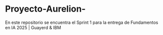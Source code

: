 # Proyecto-Aurelion-
En este repositorio se encuentra el Sprint 1 para la entrega de Fundamentos en IA 2025 | Guayerd &amp; IBM
